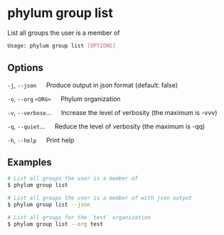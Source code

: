 # phylum group list

List all groups the user is a member of

```sh
Usage: phylum group list [OPTIONS]
```

## Options

`-j`, `--json`
&emsp; Produce output in json format (default: false)

`-o`, `--org` `<ORG>`
&emsp; Phylum organization

`-v`, `--verbose`...
&emsp; Increase the level of verbosity (the maximum is -vvv)

`-q`, `--quiet`...
&emsp; Reduce the level of verbosity (the maximum is -qq)

`-h`, `--help`
&emsp; Print help

## Examples

```sh
# List all groups the user is a member of
$ phylum group list

# List all groups the user is a member of with json output
$ phylum group list --json

# List all groups for the `test` organization
$ phylum group list --org test
```
